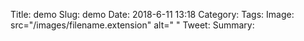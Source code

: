 Title: demo
Slug: demo
Date: 2018-6-11 13:18
Category:
Tags:
Image: src="/images/filename.extension" alt=" "
Tweet:
Summary: